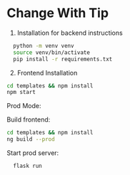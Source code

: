 # Change With Tip

1. Installation for backend instructions
  ```sh
    python -m venv venv
    source venv/bin/activate
    pip install -r requirements.txt
  ```

2. Frontend Installation
```sh
cd templates && npm install
npm start
```

Prod Mode:

Build frontend:
```sh
cd templates && npm install
ng build --prod
```

Start prod server:
```sh
  flask run
```
